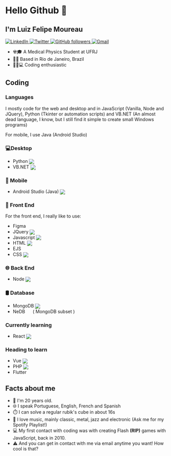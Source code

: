 # Hello Github 👋
## I'm Luiz Felipe Moureau
<a href="https://www.linkedin.com/in/luizfelipesmoureau/" target="_blank">
  <img src="https://img.shields.io/badge/LinkedIn-%230077B5.svg?&style=flat-square&logo=linkedin&logoColor=white" alt="LinkedIn">
</a>
<a href="https://twitter.com/luizmoureau" target="_blank">
  <img src="https://img.shields.io/badge/Twitter-%230077B5.svg?&style=flat-square&logo=twitter&logoColor=white" alt="Twitter">
</a>
<a href="https://github.com/mococa" target="_blank">
<img alt="GitHub followers" src="https://img.shields.io/github/followers/mococa?color=%23000000&style=flat-square">
</a>
<a href="mailto:luizfelipesmoureau@gmail.com" target="_blank">
<img alt="Gmail" src="https://img.shields.io/static/v1?color=%23fff&logo=gmail&logoColor=%23f44&message=Gmail&label=&style=flat-square">
</a>



  - ☢️🎓 A Medical Physics Student at UFRJ
  - 🌴🌅 Based in Rio de Janeiro, Brazil
  - 👨‍💻💻 Coding enthusiastic

## Coding
  ### Languages
  
  I mostly code for the web and desktop and in JavaScript (Vanilla, Node and JQuery), Python (Tkinter or automation scripts) and VB.NET (An almost dead language, I know, but I still find it simple to create small Windows programs)
  
  For mobile, I use Java (Android Studio)
  
  ### 💻Desktop
  
  - Python <sub><img src="https://icongr.am/devicon/python-original.svg?size=16"></sub>
  - VB.NET <sub><img src="https://icongr.am/devicon/dot-net-original.svg?size=16"></sub>
  
  ### 📱 Mobile
  
  - Android Studio (Java) <sub><img src="https://icongr.am/devicon/android-plain.svg?size=16&color=34ea61"></sub>

  ### 🐥 Front End
  
  For the front end, I really like to use:
  
  - Figma <sub><img height="16px" src="https://cdn.icon-icons.com/icons2/2699/PNG/512/figma_logo_icon_170157.png"></sub>
  - JQuery <sub><img src="https://icongr.am/devicon/jquery-original.svg?size=16&color=currentColor"></sub>
  - Javascript  <sub><img src="https://icongr.am/devicon/javascript-original.svg?size=16&color=currentColor"></sub>
  - HTML <sub><img src="https://icongr.am/devicon/html5-original.svg?size=16&color=currentColor"></sub>
  - EJS <sub><img src="https://cdn.icon-icons.com/icons2/2107/PNG/512/file_type_ejs_icon_130626.png" width="16px"></sub>
  - CSS <sub><img src="https://icongr.am/devicon/css3-original.svg?size=16&color=currentColor"></sub>
   
  ### 🌐 Back End
  
  - Node <sub><img src="https://icongr.am/devicon/nodejs-original.svg?size=16&color=currentColor"></sub>
  
    
  ### 🛢 Database
  
  - MongoDB <sub><img src="https://icongr.am/devicon/mongodb-original-wordmark.svg?size=16&color=currentColor"></sub>
  - NeDB <sub><a href="https://github.com/louischatriot/nedb" target="_blank"><img src="http://i.imgur.com/9O1xHFb.png" height="16px"></a></sub> ( MongoDB subset )
  
  
  ### Currently learning
  
  - React <sub><img src="https://icongr.am/devicon/react-original.svg?size=16&color=currentColor"></sub>
  
  ### Heading to learn
  
  - Vue <sub><img src="https://icongr.am/devicon/vuejs-original-wordmark.svg?size=16&color=currentColor"></sub>
  - PHP <sub><img src="https://icongr.am/devicon/php-original.svg?size=16&color=currentColor"></sub>
  - Flutter <sub><img src="https://cdn.icon-icons.com/icons2/2107/PNG/512/file_type_flutter_icon_130599.png" height="16px"></sub>

## Facts about me

  - 👦 I'm 20 years old.
  - 🌐 I speak Portuguese, English, French and Spanish
  - ⏱️ I can solve a regular rubik's cube in about 16s
  - 🎵 I love music, mainly classic, metal, jazz and electronic (Ask me for my Spotify Playlist!)
  - 💻 My first contact with coding was with creating Flash **(RIP)** games with JavaScript, back in 2010.
  - ⚠️ And you can get in contact with me via email anytime you want! How cool is that?
  
  
<!--
[![Top Langs](https://github-readme-stats.vercel.app/api/top-langs/?username=mococa&layout=compact)](https://github.com/mococa?tab=repositories)



**mococa/mococa** is a ✨ _special_ ✨ repository because its `README.md` (this file) appears on your GitHub profile.

Here are some ideas to get you started:

- 🔭 I’m currently working on ...
- 🌱 I’m currently learning ...
- 👯 I’m looking to collaborate on ...
- 🤔 I’m looking for help with ...
- 💬 Ask me about ...
- 📫 How to reach me: ...
- 😄 Pronouns: ...
- ⚡ Fun fact: ...
-->
